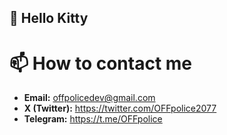 ## 👋 Hello Kitty

# 📫 How to contact me
- **Email:** offpolicedev@gmail.com
- **X (Twitter):** https://twitter.com/OFFpolice2077
- **Telegram:** https://t.me/OFFpolice
